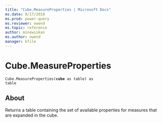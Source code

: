 ```yaml
---
title: "Cube.MeasureProperties | Microsoft Docs"
ms.date: 8/17/2018
ms.prod: power-query
ms.reviewer: owend
ms.topic: reference
author: minewiskan
ms.author: owend
manager: kfile
---
```

# Cube.MeasureProperties
<code>Cube.MeasureProperties(<b>cube</b> as table) as table</code>
  
## About  
Returns a table containing the set of available properties for measures that are expanded in the cube.
